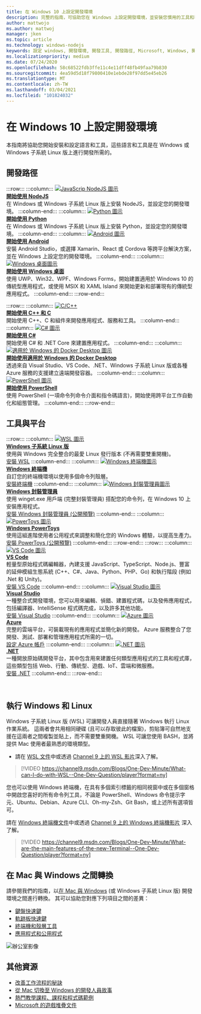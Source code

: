 ```yaml
---
title: 在 Windows 10 上設定開發環境
description: 完整的指南，可協助您在 Windows 上設定開發環境，並安裝您慣用的工具和程式碼語言。
author: mattwojo
ms.author: mattwoj
manager: jken
ms.topic: article
ms.technology: windows-nodejs
keywords: 設定 windows, 開發環境, 開發工具, 開發路徑, Microsoft, Windows, 開發人員, 秘訣, 效能, WSL, 終端機, nodejs, python
ms.localizationpriority: medium
ms.date: 07/24/2020
ms.openlocfilehash: 58c68522fdb3ffe11c4e11dff48fb49faa79b830
ms.sourcegitcommit: 4ea59d5d18f79800410e1ebde28f97dd5e45eb26
ms.translationtype: MT
ms.contentlocale: zh-TW
ms.lasthandoff: 03/04/2021
ms.locfileid: "101824032"
---
```

# <a name="set-up-your-development-environment-on-windows-10"></a>在 Windows 10 上設定開發環境

本指南將協助您開始安裝和設定語言和工具，這些語言和工具是在 Windows 或 Windows 子系統 Linux 版上進行開發所需的。

## <a name="development-paths"></a>開發路徑

:::row:::
    :::column:::
       [![JavaScrip NodeJS 圖示](../images/nodejs-logo.png)](../nodejs/index.yml)<br>
        **[開始使用 NodeJS](../nodejs/index.yml)**<br>
        在 Windows 或 Windows 子系統 Linux 版上安裝 NodeJS，並設定您的開發環境。
    :::column-end:::
    :::column:::
       [![Python 圖示](../images/python-logo.png)](../python/index.yml)<br>
        **[開始使用 Python](../python/index.yml)**<br>
        在 Windows 或 Windows 子系統 Linux 版上安裝 Python，並設定您的開發環境。
    :::column-end:::
    :::column:::
       [![Android 圖示](../images/android-logo.png)](/windows/android)<br>
        **[開始使用 Android](/windows/android)**<br>
        安裝 Android Studio，或選擇 Xamarin、React 或 Cordova 等跨平台解決方案，並在 Windows 上設定您的開發環境。
    :::column-end:::
    :::column:::
       [![Windows 桌面圖示](../images/windows-logo.png)](../apps/index.yml)<br>
        **[開始使用 Windows 桌面](../apps/index.yml)**<br>
        使用 UWP、Win32、WPF、Windows Forms，開始建置適用於 Windows 10 的傳統型應用程式，或使用 MSIX 和 XAML Island 來開始更新和部署現有的傳統型應用程式。
    :::column-end:::
:::row-end:::

:::row:::
    :::column:::
       [![C/C++](../images/c-logo.png)](/cpp/)<br>
        **[開始使用 C++ 和 C](/cpp/)**<br>
        開始使用 C++、C 和組件來開發應用程式、服務和工具。
    :::column-end:::
    :::column:::
       [![C# 圖示](../images/csharp-logo.png)](/dotnet/csharp/)<br>
        **[開始使用 C#](/dotnet/csharp/)**<br>
        開始使用 C# 和 .NET Core 來建置應用程式。
    :::column-end:::
    :::column:::
       [![適用於 Windows 的 Docker Desktop 圖示](../images/docker-logo.png)](../dev-environment/docker/overview.md)<br>
        **[開始使用適用於 Windows 的 Docker Desktop](../dev-environment/docker/overview.md)**<br>
        透過來自 Visual Studio、VS Code、.NET、Windows 子系統 Linux 版或各種 Azure 服務的支援建立遠端開發容器。
    :::column-end:::
    :::column:::
       [![PowerShell 圖示](../images/powershell.png)](/powershell/)<br>
        **[開始使用 PowerShell](/powershell/)**<br>
        使用 PowerShell (一項命令列命令介面和指令碼語言)，開始使用跨平台工作自動化和組態管理。
    :::column-end:::
:::row-end:::

## <a name="tools-and-platforms"></a>工具與平台

:::row:::
    :::column:::
       [![WSL 圖示](../images/windows-linux-dev-env.png)](/windows/wsl/)<br>
        **[Windows 子系統 Linux 版](/windows/wsl/)**<br>
        使用與 Windows 完全整合的最愛 Linux 發行版本 (不再需要雙重開機)。<br>
        [安裝 WSL](/windows/wsl/install-win10)
    :::column-end:::
    :::column:::
       [![Windows 終端機圖示](../images/terminal.png)](/windows/terminal/)<br>
        **[Windows 終端機](/windows/terminal/)**<br>
        自訂您的終端機環境以使用多個命令列殼層。
        <br>
        [安裝終端機](https://www.microsoft.com/p/windows-terminal/9n0dx20hk701?rtc=1&activetab=pivot:overviewtab)
    :::column-end:::
    :::column:::
       [![Windows 封裝管理員圖示](../images/winget.png)](../package-manager/index.md)<br>
        **[Windows 封裝管理員](../package-manager/index.md)**<br>
        使用 winget.exe 用戶端 (完整封裝管理員) 搭配您的命令列，在 Windows 10 上安裝應用程式。<br>
        [安裝 Windows 封裝管理員 (公開預覽)](../package-manager/winget/index.md#install-winget)
    :::column-end:::
    :::column:::
       [![PowerToys 圖示](../images/powertoys.png)](https://github.com/microsoft/PowerToys)<br>
        **[Windows PowerToys](https://github.com/microsoft/PowerToys)**<br>
        使用這組進階使用者公用程式來調整和簡化您的 Windows 體驗，以提高生產力。<br>
        [安裝 PowerToys (公開預覽)](https://github.com/microsoft/PowerToys#installing-and-running-microsoft-powertoys)
    :::column-end:::
:::row-end:::
:::row:::
    :::column:::
       [![VS Code 圖示](../images/Vscode.png)](https://code.visualstudio.com/docs)<br>
        **[VS Code](https://code.visualstudio.com/docs)**<br>
        輕量型原始程式碼編輯器，內建支援 JavaScript、TypeScript、Node.js、豐富的延伸模組生態系統 (C++、C#、Java、Python、PHP、Go) 和執行階段 (例如 .Net 和 Unity)。<br>
        [安裝 VS Code](https://code.visualstudio.com/download)
    :::column-end:::
    :::column:::
       [![Visual Studio 圖示](../images/visualstudio.png)](/visualstudio/windows/)<br>
        **[Visual Studio](/visualstudio/windows/)**<br>
        一種整合式開發環境，您可以用來編輯、偵錯、建置程式碼，以及發佈應用程式，包括編譯器、IntelliSense 程式碼完成，以及許多其他功能。<br>
        [安裝 Visual Studio](/visualstudio/install/install-visual-studio)
    :::column-end:::
    :::column:::
       [![Azure 圖示](../images/Azure.png)](/azure/guides/developer/azure-developer-guide)<br>
        **[Azure](/azure/guides/developer/azure-developer-guide)**<br>
        完整的雲端平台，可裝載現有的應用程式並簡化新的開發。 Azure 服務整合了您開發、測試、部署和管理應用程式所需的一切。<br>
        [設定 Azure 帳戶](https://azure.microsoft.com/free/)
    :::column-end:::
    :::column:::
       [![.NET 圖示](../images/net.png)](https://dotnet.microsoft.com/)<br>
        **[.NET](/dotnet/standard/get-started/)**<br>
        一種開放原始碼開發平台，其中包含用來建置任何類型應用程式的工具和程式庫，這些類型包括 Web、行動、傳統型、遊戲、IoT、雲端和微服務。<br>
        [安裝 .NET](https://dotnet.microsoft.com/download)
    :::column-end:::
:::row-end:::

<br>

## <a name="run-windows-and-linux"></a>執行 Windows 和 Linux

Windows 子系統 Linux 版 (WSL) 可讓開發人員直接隨著 Windows 執行 Linux 作業系統。 這兩者會共用相同硬碟 (且可以存取彼此的檔案)，剪貼簿可自然地支援在這兩者之間複製並貼上，而不需要雙重開機。 WSL 可讓您使用 BASH，並將提供 Mac 使用者最熟悉的環境類型。
- 請在 [WSL 文件](/windows/wsl)中或透過 [Channel 9 上的 WSL 影片](https://channel9.msdn.com/Search?term=wsl&lang-en=true)深入了解。

> [!VIDEO https://channel9.msdn.com/Blogs/One-Dev-Minute/What-can-I-do-with-WSL--One-Dev-Question/player?format=ny]

您也可以使用 Windows 終端機，在具有多個索引標籤的相同視窗中或在多個窗格中開啟您喜好的所有命令列工具，不論是 PowerShell、Windows 命令提示字元、Ubuntu、Debian、Azure CLI、Oh-my-Zsh、Git Bash，或上述所有選項皆可。

請在 [Windows 終端機文件](/windows/terminal)中或透過 [Channel 9 上的 Windows 終端機影片](https://channel9.msdn.com/Search?term=windows%20terminal&lang-en=true) 深入了解。

> [!VIDEO https://channel9.msdn.com/Blogs/One-Dev-Minute/What-are-the-main-features-of-the-new-Terminal--One-Dev-Question/player?format=ny]

## <a name="transitioning-between-mac-and-windows"></a>在 Mac 與 Windows 之間轉換

請參閱我們的指南，以[在 Mac 與 Windows](./mac-to-windows.md) (或 Windows 子系統 Linux 版) 開發環境之間進行轉換。 其可以協助您對應下列項目之間的差異：

- [鍵盤快速鍵](./mac-to-windows.md#keyboard-shortcuts)
- [軌跡板快速鍵](./mac-to-windows.md#trackpad-shortcuts)
- [終端機和殼層工具](./mac-to-windows.md#command-line-shells-and-terminals)
- [應用程式和公用程式](./mac-to-windows.md#apps-and-utilities)

![辦公室影像](../images/flashy-office3.png)

## <a name="additional-resources"></a>其他資源

- [改善工作流程的秘訣](./tips.md)
- [從 Mac 切換至 Windows 的開發人員故事](./dev-stories.md)
- [熱門教學課程、課程和程式碼範例](./tutorials.md)
- [Microsoft 的遊戲堆疊文件](/gaming/)
